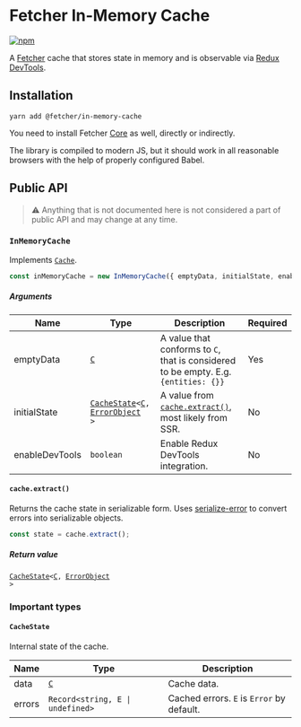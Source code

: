 # Fetcher In-Memory Cache

[![npm](https://img.shields.io/npm/v/@fetcher/in-memory-cache)](https://www.npmjs.com/package/@fetcher/in-memory-cache)

A [Fetcher](/README.md#fetcher-) cache that stores state in memory and is observable via [Redux DevTools](https://github.com/reduxjs/redux-devtools).

## Installation

```
yarn add @fetcher/in-memory-cache
```

You need to install Fetcher [Core](/packages/core) as well, directly or indirectly.

The library is compiled to modern JS, but it should work in all reasonable browsers with the help of properly configured Babel.

## Public API

> ⚠ Anything that is not documented here is not considered a part of public API and may change at any time.

### `InMemoryCache`

Implements <code>[Cache](/packages/core#cache)</code>.

```typescript
const inMemoryCache = new InMemoryCache({ emptyData, initialState, enableDevTools });
```

##### Arguments

| Name           | Type                                                                                                                                          | Description                                                                         | Required |
| -------------- | --------------------------------------------------------------------------------------------------------------------------------------------- | ----------------------------------------------------------------------------------- | -------- |
| emptyData      | <code>[C](/packages/core#user-defined-types)</code>                                                                                           | A value that conforms to `C`, that is considered to be empty. E.g. `{entities: {}}` | Yes      |
| initialState   | <code>[CacheState](#cachestate)<[C](/packages/core#user-defined-types), [ErrorObject](https://www.npmjs.com/package/serialize-error) ></code> | A value from <code>[cache.extract()](#cacheextract)</code>, most likely from SSR.   | No       |
| enableDevTools | `boolean`                                                                                                                                     | Enable Redux DevTools integration.                                                  | No       |

#### `cache.extract()`

Returns the cache state in serializable form. Uses [serialize-error](https://www.npmjs.com/package/serialize-error) to convert errors into serializable objects.

```typescript
const state = cache.extract();
```

##### Return value

<code>[CacheState](#cachestate)<[C](/packages/core#user-defined-types), [ErrorObject](https://www.npmjs.com/package/serialize-error) ></code>

### Important types

#### `CacheState`

Internal state of the cache.

| Name   | Type                                                | Description                               |
| ------ | --------------------------------------------------- | ----------------------------------------- |
| data   | <code>[C](/packages/core#user-defined-types)</code> | Cache data.                               |
| errors | <code>Record<string, E &#124; undefined></code>     | Cached errors. `E` is `Error` by default. |
